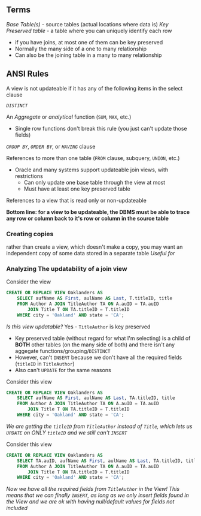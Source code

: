 ## Terms
*Base Table(s)* - source tables (actual locations where data is)
*Key Preserved table* - a table where you can uniquely identify each row
- if you have joins, at most one of them can be key preserved
- Normally the many side of a one to many relationship
- Can also be the joining table in a many to many relationship

## ANSI Rules
A view is not updateable if it has any of the following items in the select clause

*`DISTINCT`*

An *Aggregate* or *analytical* function (`SUM`, `MAX`, etc.)
- Single row functions don't break this rule (you just can't update those fields)

*`GROUP BY`*, *`ORDER BY`*, or *`HAVING`* clause

References to more than one table (`FROM` clause, subquery, `UNION`, etc.)
- Oracle and many systems support updateable join views, with restrictions
	- Can only update one base table through the view at most
	- Must have at least one key preserved table

References to a view that is read only or non-updateable

**Bottom line: for a view to be updateable, the DBMS must be able to trace any row or column back to it's row or column in the source table**

### Creating copies
rather than create a view, which doesn't make a copy, you may want an independent copy of some data stored in a separate table
*Useful for*

### Analyzing The updatability of a join view
Consider the view
```sql
CREATE OR REPLACE VIEW Oaklanders AS
	SELECT aufName AS First, aulName AS Last, T.titleID, title
	FROM Author A JOIN TitleAuthor TA ON A.auID = TA.auID
		JOIN Title T ON TA.titleID = T.titleID
	WHERE city = 'Oakland' AND state = 'CA';
```

*Is this view updatable?*
Yes - `TitleAuthor` is key preserved
- Key preserved table (without regard for what I'm selecting) is a child of **BOTH** other tables (on the many side of both) and there isn't any aggegate functions/grouping/`DISTINCT`
- However, can't `INSERT` because we don't have all the required fields (`titleID` in `TitleAuthor`)
- Also can't `UPDATE` for the same reasons

Consider this view
```sql
CREATE OR REPLACE VIEW Oaklanders AS
	SELECT aufName AS First, aulName AS Last, TA.titleID, title
	FROM Author A JOIN TitleAuthor TA ON A.auID = TA.auID
		JOIN Title T ON TA.titleID = T.titleID
	WHERE city = 'Oakland' AND state = 'CA';
```
*We are getting the `titleID` from `TitleAuthor` instead of `Title`, which lets us `UPDATE` on ONLY `titleID` and we still can't `INSERT`*

Consider this view
```sql
CREATE OR REPLACE VIEW Oaklanders AS
	SELECT TA.auID, aufName AS First, aulName AS Last, TA.titleID, title, TA.auOrder
	FROM Author A JOIN TitleAuthor TA ON A.auID = TA.auID
		JOIN Title T ON TA.titleID = T.titleID
	WHERE city = 'Oakland' AND state = 'CA';
```
*Now we have all the required fields from `TitleAuthor` in the View! This means that we can finally `INSERT`, as long as we only insert fields found in the View and we are ok with having null/default values for fields not included*
